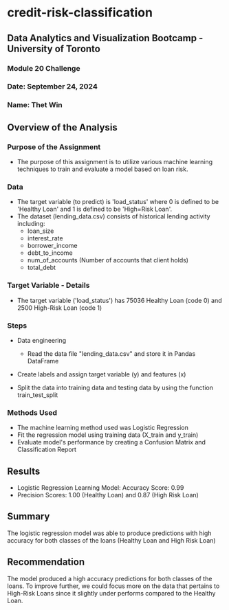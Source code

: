 # credit-risk-classification

## Data Analytics and Visualization Bootcamp - University of Toronto
### Module 20 Challenge 
### Date: September 24, 2024
### Name: Thet Win


## Overview of the Analysis

### Purpose of the Assignment
- The purpose of this assignment is to utilize various machine learning techniques to train and evaluate a model based on loan risk.

### Data 
- The target variable (to predict) is 'load_status' where 0 is defined to be 'Healthy Loan' and 1 is defined to be 'High=Risk Loan'.
- The dataset (lending_data.csv) consists of historical lending activity including:
  - loan_size
  - interest_rate
  - borrower_income
  - debt_to_income
  - num_of_accounts (Number of accounts that client holds)
  - total_debt
  
### Target Variable - Details
- The target variable ('load_status') has 75036 Healthy Loan (code 0) and 2500 High-Risk Loan (code 1)

### Steps
- Data engineering
  - Read the data file "lending_data.csv" and store it in Pandas DataFrame
  
- Create labels and assign target variable (y) and features (x)

- Split the data into training data and testing data by using the function train_test_split

### Methods Used
- The machine learning method used was Logistic Regression
- Fit the regression model using training data (X_train and y_train)
- Evaluate model's performance by creating a Confusion Matrix and Classification Report



## Results

- Logistic Regression Learning Model: Accuracy Score: 0.99
- Precision Scores: 1.00 (Healthy Loan) and 0.87 (High Risk Loan)

## Summary
The logistic regression model was able to produce predictions with high accuracy for both classes of the loans (Healthy Loan and High Risk Loan)

## Recommendation
The model produced a high accuracy predictions for both classes of the loans. To improve further, we could focus more on the data that pertains to High-Risk Loans since it slightly under performs compared to the Healthy Loan.


